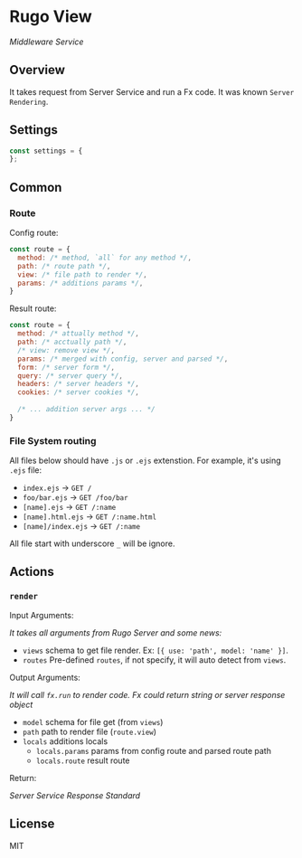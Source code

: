 # Rugo View

_Middleware Service_

## Overview

It takes request from Server Service and run a Fx code. It was known `Server Rendering`.

## Settings

```js
const settings = {
};
```

## Common

### Route

Config route:

```js
const route = {
  method: /* method, `all` for any method */,
  path: /* route path */,
  view: /* file path to render */,
  params: /* additions params */,
}
```

Result route:

```js
const route = {
  method: /* attually method */,
  path: /* acctually path */,
  /* view: remove view */,
  params: /* merged with config, server and parsed */,
  form: /* server form */,
  query: /* server query */,
  headers: /* server headers */,
  cookies: /* server cookies */,
  
  /* ... addition server args ... */
}
```

### File System routing

All files below should have `.js` or `.ejs` extenstion. For example, it's using `.ejs` file:

- `index.ejs` -> `GET /`
- `foo/bar.ejs` -> `GET /foo/bar`
- `[name].ejs` -> `GET /:name`
- `[name].html.ejs` -> `GET /:name.html`
- `[name]/index.ejs` -> `GET /:name`

All file start with underscore `_` will be ignore.

## Actions

### `render`

Input Arguments:

_It takes all arguments from Rugo Server and some news:_

- `views` schema to get file render. Ex: `[{ use: 'path', model: 'name' }]`.
- `routes` Pre-defined `routes`, if not specify, it will auto detect from `views`.

Output Arguments:

_It will call `fx.run` to render code. Fx could return string or server response object_

- `model` schema for file get (from `views`)
- `path` path to render file (`route.view`)
- `locals` additions locals
  + `locals.params` params from config route and parsed route path
  + `locals.route` result route

Return: 

_Server Service Response Standard_

## License

MIT
